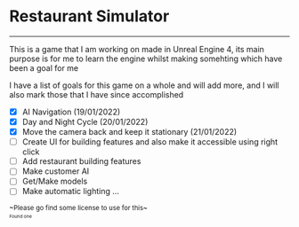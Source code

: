 # Restaurant Simulator
---
This is a game that I am working on made in Unreal Engine 4, its main purpose is for me to learn the engine
whilst making somehting which have been a goal for me

I have a list of goals for this game on a whole and will add more, and I will also mark those that I have since accomplished
- [X] AI Navigation (19/01/2022)
- [X] Day and Night Cycle (20/01/2022)
- [X] Move the camera back and keep it stationary (21/01/2022)
- [ ] Create UI for building features and also make it accessible using right click
- [ ] Add restaurant building features
- [ ] Make customer AI
- [ ] Get/Make models
- [ ] Make automatic lighting
...

<sub>~Please go find some license to use for this~<sub><br/>
<sub>Found one<sub>
